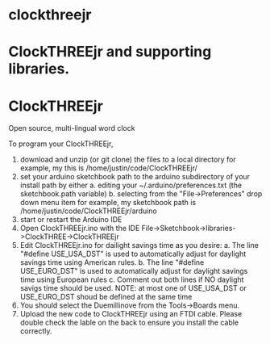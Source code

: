 clockthreejr
============

ClockTHREEjr and supporting libraries.
=======
ClockTHREEjr
============

Open source, multi-lingual word clock

To program your ClockTHREEjr, 
1. download and unzip (or git clone) the files to a local directory
   for example, my this is /home/justin/code/ClockTHREEjr/
2. set your arduino sketchbook path to the arduino subdirectory of your install path by either 
    a. editing your ~/.arduino/preferences.txt (the sketchbook.path variable)
    b. selecting from the "File->Preferences" drop down menu item
    for example, my sketchbook path is /home/justin/code/ClockTHREEjr/arduino
3. start or restart the Arduino IDE
4. Open ClockTHREEjr.ino with the IDE
   File->Sketchbook->libraries->ClockTHREE->ClockTHREEjr
5. Edit ClockTHREEjr.ino for dailight savings time as you desire:
   a. The line "#define USE_USA_DST" is used to automatically adjust for daylight savings time using American rules.
   b. The line "#define USE_EURO_DST" is used to automatically adjust for daylight savings time using European rules
   c. Comment out both lines if NO daylight savigs time should be used.
   NOTE: at most one of USE_USA_DST or USE_EURO_DST shoud be defined at the same time
6. You should select the Duemillinove from the Tools->Boards menu.
7. Upload the new code to ClockTHREEjr using an FTDI cable.  Please double check the lable on the back to ensure you install the cable correctly.
